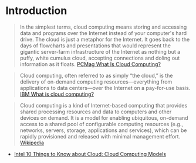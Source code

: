# Introduction

> In the simplest terms, cloud computing means storing and accessing data and programs over the Internet instead of your computer's hard drive. The cloud is just a metaphor for the Internet. It goes back to the days of flowcharts and presentations that would represent the gigantic server-farm infrastructure of the Internet as nothing but a puffy, white cumulus cloud, accepting connections and doling out information as it floats. [PCMag What Is Cloud Computing?](http://www.pcmag.com/article2/0,2817,2372163,00.asp)

> Cloud computing, often referred to as simply “the cloud,” is the delivery of on-demand computing resources—everything from applications to data centers—over the Internet on a pay-for-use basis. [IBM What is cloud computing?](https://www.ibm.com/cloud-computing/what-is-cloud-computing)

> Cloud computing is a kind of Internet-based computing that provides shared processing resources and data to computers and other devices on demand. It is a model for enabling ubiquitous, on-demand access to a shared pool of configurable computing resources (e.g., networks, servers, storage, applications and services), which can be rapidly provisioned and released with minimal management effort. [Wikipedia](https://en.wikipedia.org/wiki/Cloud_computing)


- [Intel 10 Things to Know about Cloud: Cloud Computing Models](http://www.intel.com/content/www/us/en/cloud-computing/cloud-computing-top-10-frequently-asked-questions.html)

